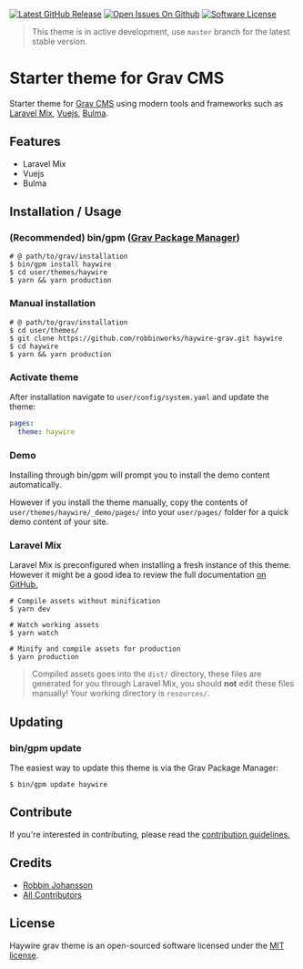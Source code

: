 [![Latest GitHub Release](https://img.shields.io/github/release/robbinworks/haywire-grav.svg?style=flat-square)](https://github.com/robbinworks/haywire-grav/releases)
[![Open Issues On Github](https://img.shields.io/github/issues-raw/robbinworks/haywire-grav.svg?style=flat-square)](https://github.com/robbinworks/haywire-grav/issues)
[![Software License](https://img.shields.io/github/license/robbinworks/haywire-grav.svg?style=flat-square)](https://github.com/robbinworks/haywire-grav/blob/master/LICENSE)

> This theme is in active development, use `master` branch for the latest stable version.

# Starter theme for Grav CMS

Starter theme for [Grav CMS](https://github.com/getgrav/grav) using modern tools and frameworks such as [Laravel Mix](https://github.com/JeffreyWay/laravel-mix), [Vuejs](https://github.com/vuejs/vue), [Bulma](https://github.com/jgthms/bulma).

## Features

* Laravel Mix
* Vuejs
* Bulma

## Installation / Usage

### (Recommended) bin/gpm ([Grav Package Manager](http://learn.getgrav.org/advanced/grav-gpm))

```shell
# @ path/to/grav/installation
$ bin/gpm install haywire
$ cd user/themes/haywire
$ yarn && yarn production
```

### Manual installation

```shell
# @ path/to/grav/installation
$ cd user/themes/
$ git clone https://github.com/robbinworks/haywire-grav.git haywire
$ cd haywire
$ yarn && yarn production
```

### Activate theme

After installation navigate to `user/config/system.yaml` and update the theme:
``` yaml
pages:
  theme: haywire
```

### Demo

Installing through bin/gpm will prompt you to install the demo content automatically.

However if you install the theme manually, copy the contents of `user/themes/haywire/_demo/pages/` into your `user/pages/` folder for a quick demo content of your site.

### Laravel Mix

Laravel Mix is preconfigured when installing a fresh instance of this theme. However it might be a good idea to review the full documentation [on GitHub.](https://github.com/JeffreyWay/laravel-mix/tree/master/docs#readme)

```shell
# Compile assets without minification
$ yarn dev

# Watch working assets
$ yarn watch

# Minify and compile assets for production
$ yarn production
```

> Compiled assets goes into the `dist/` directory, these files are generated for you through Laravel Mix, you should **not** edit these files manually! Your working directory is `resources/`.

## Updating

### bin/gpm update

The easiest way to update this theme is via the Grav Package Manager:

```shell
$ bin/gpm update haywire
```

## Contribute

If you're interested in contributing, please read the [contribution guidelines.](.github/CONTRIBUTING.md)

## Credits

* [Robbin Johansson](https://github.com/robbinworks)
* [All Contributors](https://github.com/robbinworks/haywire-grav/graphs/contributors)

## License

Haywire grav theme is an open-sourced software licensed under the [MIT license](http://opensource.org/licenses/MIT).
